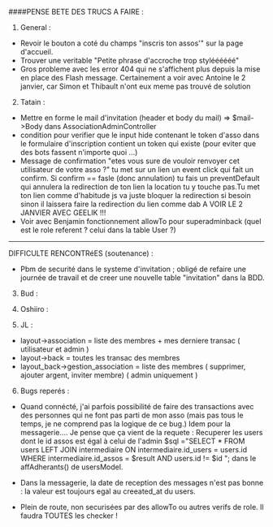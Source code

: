 ####PENSE BETE DES TRUCS A FAIRE :

1. General :
* Revoir le bouton a coté du champs "inscris ton assos'" sur la page d'accueil.
* Trouver une veritable "Petite phrase d'accroche trop styléééééé"
* Gros probleme avec les error 404 qui ne s'affichent plus depuis la mise en place des Flash
  message. Certainement a voir avec Antoine le 2 janvier, car Simon et Thibault n'ont eux meme
  pas trouvé de solution

2. Tatain :
* Mettre en forme le mail d'invitation (header et body du mail)
 => $mail->Body dans AssociationAdminController
* condition pour verifier que le input hide contenant le token d'asso dans le formulaire
  d'inscription contient un token qui existe (pour eviter que des bots fassent
  n'importe quoi ...)
* Message de confirmation "etes vous sure de vouloir renvoyer cet utilisateur de votre asso ?"
      tu met sur un lien un event click qui fait un confirm. Si confirm == fasle (donc annulation) tu fais un preventDefault qui annulera la redirection de ton lien
      la location tu y touche pas.Tu met ton lien comme d'habitude
      js va juste bloquer la redirection si besoin sinon il laissera faire la redirection du lien comme dab
  A VOIR LE 2 JANVIER AVEC GEELIK !!!
* Voir avec Benjamin fonctionnement allowTo pour superadminback (quel est le role referent ? celui dans la table User ?)
________
DIFFICULTE RENCONTRéES (soutenance) :
* Pbm de securité dans le systeme d'invitation ; obligé de refaire une journée de travail et de creer
une nouvelle table "invitation" dans la BDD.

3. Bud :

4. Oshiiro :

5. JL :
* layout->association = liste des membres + mes derniere transac ( utilisateur et admin )
* layout->back = toutes les transac des membres
* layout_back->gestion_association = liste des membres ( supprimer, ajouter argent, inviter membre) ( admin uniquement )

6. Bugs reperés :
* Quand connécté, j'ai parfois possibilité de faire des transactions avec
  des personnes qui ne font pas parti de mon asso (mais pas tous le temps, je ne comprend pas la
  logique de ce bug.)
  Idem pour la messagerie....
  Je pense que ça vient de la requete :
  Recuperer les users dont le id assos est égal à celui de l'admin
      $sql ="SELECT * FROM users
      LEFT JOIN intermediaire ON intermediaire.id_users = users.id
      WHERE intermediaire.id_assos = $result
      AND users.id != $id
      ";
      dans le affAdherants() de usersModel.
* Dans la messagerie, la date de reception des messages n'est pas bonne : la valeur est toujours
  egal au creeated_at du users.

* Plein de route, non securisées par des allowTo ou autres verifs de role. Il faudra TOUTES les checker !
